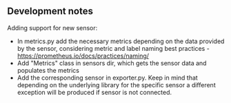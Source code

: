 ## Development notes
Adding support for new sensor:
* In metrics.py add the necessary metrics depending on the data provided by the sensor, considering metric and label naming best practices - https://prometheus.io/docs/practices/naming/
* Add "Metrics" class in sensors dir, which gets the sensor data and populates the metrics
* Add the corresponding sensor in exporter.py. Keep in mind that depending on the underlying library for the specific sensor a different exception will be produced if sensor is not connected.

